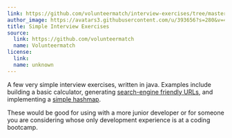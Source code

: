 ```yaml
---
link: https://github.com/volunteermatch/interview-exercises/tree/master/java
author_image: https://avatars3.githubusercontent.com/u/393656?s=280&v=4
title: Simple Interview Exercises
source:
  link: https://github.com/volunteermatch
  name: Volunteermatch
license:
  link:
  name: unknown
---
```

<p>A few very simple interview exercises, written in java. Examples include building a <href="https://github.com/volunteermatch/interview-exercises/tree/master/java/calculator" target="_blank">basic calculator</a>, generating <a href="https://github.com/volunteermatch/interview-exercises/tree/master/java/friendlyurl" target="_blank">search-engine friendly URLs</a>, and implementing a <a href="https://github.com/volunteermatch/interview-exercises/tree/master/java/simplehashmap" target="_blank">simple hashmap</a>.</p>
<p>These would be good for using with a more junior developer or for someone you are considering whose only development experience is at a coding bootcamp.</p>
